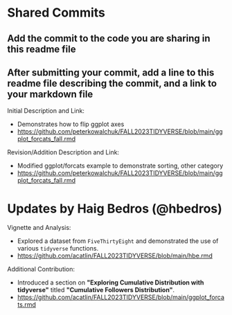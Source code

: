 # Shared Commits
## Add the commit to the code you are sharing in this readme file
## After submitting your commit, add a line to this readme file describing the commit, and a link to your markdown file

Initial Description and Link: 
* Demonstrates how to flip ggplot axes
* https://github.com/peterkowalchuk/FALL2023TIDYVERSE/blob/main/ggplot_forcats_fall.rmd

Revision/Addition Description and Link:
* Modified ggplot/forcats example to demonstrate sorting, other category
* https://github.com/peterkowalchuk/FALL2023TIDYVERSE/blob/main/ggplot_forcats_fall.rmd

# Updates by Haig Bedros (@hbedros)

Vignette and Analysis:  
* Explored a dataset from `FiveThirtyEight` and demonstrated the use of various `tidyverse` functions.  
* https://github.com/acatlin/FALL2023TIDYVERSE/blob/main/hbe.rmd  

Additional Contribution:  
* Introduced a section on **"Exploring Cumulative Distribution with tidyverse"** titled **"Cumulative Followers Distribution"**.  
* https://github.com/acatlin/FALL2023TIDYVERSE/blob/main/ggplot_forcats.rmd